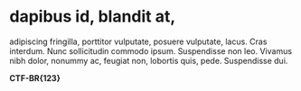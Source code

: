 # dapibus id, blandit at,

adipiscing fringilla, porttitor vulputate, posuere vulputate, lacus. Cras interdum. Nunc sollicitudin commodo ipsum. Suspendisse non leo. Vivamus nibh dolor, nonummy ac, feugiat non, lobortis quis, pede. Suspendisse dui.

**CTF-BR{123}**
